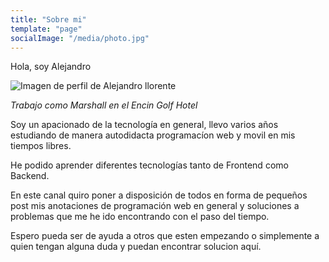 ```yaml
---
title: "Sobre mi"
template: "page"
socialImage: "/media/photo.jpg"
---
```


Hola, soy Alejandro

![Imagen de perfil de Alejandro llorente](/media/photo.jpg)

*Trabajo como Marshall en el Encin Golf Hotel*

Soy un apacionado de la tecnología en general, llevo varios años estudiando de manera autodidacta programacíon web y movil en mis tiempos libres. 

He podido aprender diferentes tecnologías tanto de Frontend como Backend.

En este canal quiro poner a disposición de todos en forma de pequeños post mis anotaciones de programación web en general y soluciones a problemas que me he ido encontrando con el paso del tiempo.

Espero pueda ser de ayuda a otros que esten empezando o simplemente a quien tengan alguna duda y puedan encontrar solucion aquí.
